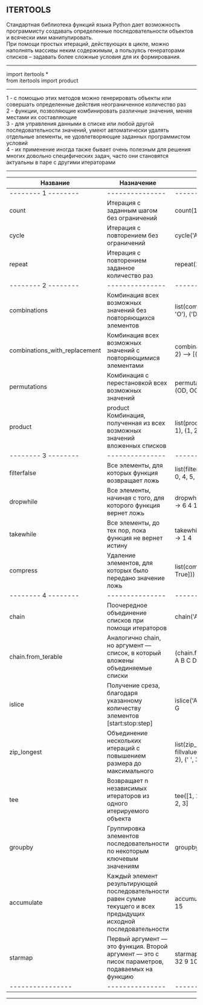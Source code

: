 ## ITERTOOLS    
  Стандартная библиотека функций языка Python дает возможность программисту создавать определенные последовательности объектов и всячески ими манипулировать.   
При помощи простых итераций, действующих в цикле, можно наполнять массивы неким содержимым, а пользуясь генераторами списков – задавать более сложные условия для их формирования.  
____  
import itertools *  
from itertools import product  
____  
1 - с помощью этих методов можно генерировать объекты или совершать определенные действия неограниченное количество раз  
2 -  функции, позволяющие комбинировать различные значения, меняя местами их составляющие  
3 - для управления данными в списке или любой другой последовательности значений,  умеют автоматически удалять отдельные элементы, не удовлетворяющие заданных программистом условий  
4 - их применение иногда также бывает очень полезным для решения многих довольно специфических задач, часто они становятся актуальны в паре с другими итераторами
____  
| Название | Назначение | Результат |  
|----------------|---------------|----------------|    
|-------- 1 --------|---------------|----------------|   
| count | Итерация с заданным шагом без ограничений | count(10) --> 10 11 12 13 14 ... |  
| cycle | Итерация с повторением без ограничений | cycle('ABCD') --> A B C D A B C D ... |  
| repeat | Итерация с повторением заданное количество раз | repeat(10, 3) --> 10 10 10 |  
|-------- 2 --------|---------------|----------------|    
| combinations | Комбинация всех возможных значений без повторяющихся элементов | list(combinations('DOG', 2)) --> [('D', 'O'), ('D', 'G'), ('O', 'G')] |  
| combinations_with_replacement | Комбинация всех возможных значений с повторяющимися элементами | combinations_with_replacement('DOG', 2) --> [(DD, DO), (DG, OO), ...] |  
| permutations | Комбинация с перестановкой всех возможных значений | permutations('DOG', 2) --> [(DO, DG), (OD, OG)...] |  
| product | product	Комбинация, полученная из всех возможных значений вложенных списков | list(product([1, 2], repeat=2)) --> [(1, 1), (1, 2), (2, 1), (2, 2)] | 
|-------- 3 --------|---------------|-----------------|    
| filterfalse | Все элементы, для которых функция возвращает ложь | list(filterfalse(lambda i: i == 0, [1, 2, 3, 0, 4, 5, 1])) --> [1, 2, 3, 4, 5, 1] |  
| dropwhile | Все элементы, начиная с того, для которого функция вернет ложь | dropwhile(lambda x: x<5, [1,4,6,4,1]) --> 6 4 1 |  
| takewhile | Все элементы, до тех пор, пока функция не вернет истину | takewhile(lambda x: x<5, [1,4,6,4,1]) --> 1 4 |  
| compress | Удаление элементов, для которых было передано значение ложь | list(compress('CAT', [True, False, True])) --> ['C', 'T'] |  
|-------- 4 --------|---------------|----------------|      
| chain | Поочередное объединение списков при помощи итераторов | chain('ABC', 'DEF') --> A B C D E F |  
| chain.from_terable | Аналогично chain, но аргумент — список, в который вложены объединяемые списки | (chain.from_iterable(['ABC', 'DEF']) --> A B C D E F |  
| islice | Получение среза, благодаря указанному количеству элементов [start:stop:step] | islice('ABCDEFG', 2, None) --> C D E F G |  
| zip_longest | Объединение нескольких итераций с повышением размера до максимального | list(zip_longest('DOG', [0, 1, 2, 3], fillvalue = ' ')) --> [('D', 0), ('O', 1), ('G', 2), (' ', 3)] |  
| tee | Возвращает n независимых итераторов из одного итерируемого объекта | tee([1, 2, 3], 3) --> [1, 2, 3] [1, 2, 3] [1, 2, 3] |  
| groupby | Группировка элементов последовательности по некоторым ключевым значениям | groupby(iterable,key=None) |  
| accumulate | Каждый элемент результирующей последовательности равен сумме текущего и всех предыдущих исходной последовательности | accumulate([1,2,3,4,5]) --> 1 3 6 10 15 |  
| starmap | Первый аргумент — это функция. Второй аргумент — это с писок параметров, подаваемых на функцию | starmap(pow, [(2,5), (3,2), (10,3)]) --> 32 9 1000 |  
|----------------|---------------|----------------|    
____  
![]() 

